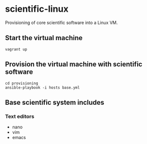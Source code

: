 # scientific-linux

Provisioning of core scientific software into a Linux VM.

## Start the virtual machine

```
vagrant up
```

## Provision the virtual machine with scientific software

```
cd provisioning
ansible-playbook -i hosts base.yml
```

## Base scientific system includes

### Text editors

- nano
- vim
- emacs
